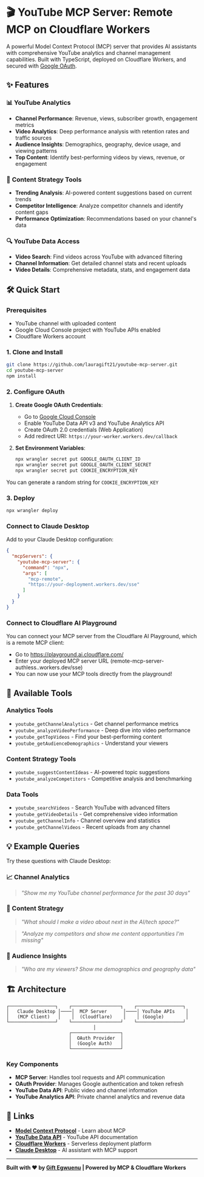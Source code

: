 # 🎬 YouTube MCP Server: Remote MCP on Cloudflare Workers

A powerful Model Context Protocol (MCP) server that provides AI assistants with comprehensive YouTube analytics and channel management capabilities. Built with TypeScript, deployed on Cloudflare Workers, and secured with [Google OAuth](https://github.com/cloudflare/ai/tree/main/demos/remote-mcp-google-oauth).

## ✨ Features

### 📊 **YouTube Analytics**
- **Channel Performance**: Revenue, views, subscriber growth, engagement metrics
- **Video Analytics**: Deep performance analysis with retention rates and traffic sources  
- **Audience Insights**: Demographics, geography, device usage, and viewing patterns
- **Top Content**: Identify best-performing videos by views, revenue, or engagement

### 🎯 **Content Strategy Tools**
- **Trending Analysis**: AI-powered content suggestions based on current trends
- **Competitor Intelligence**: Analyze competitor channels and identify content gaps
- **Performance Optimization**: Recommendations based on your channel's data

### 🔍 **YouTube Data Access**
- **Video Search**: Find videos across YouTube with advanced filtering
- **Channel Information**: Get detailed channel stats and recent uploads
- **Video Details**: Comprehensive metadata, stats, and engagement data

## 🛠️ Quick Start

### Prerequisites
- YouTube channel with uploaded content
- Google Cloud Console project with YouTube APIs enabled
- Cloudflare Workers account

### 1. Clone and Install
```bash
git clone https://github.com/lauragift21/youtube-mcp-server.git
cd youtube-mcp-server
npm install
```

### 2. Configure OAuth
1. **Create Google OAuth Credentials**:
   - Go to [Google Cloud Console](https://console.cloud.google.com/)
   - Enable YouTube Data API v3 and YouTube Analytics API
   - Create OAuth 2.0 credentials (Web Application)
   - Add redirect URI: `https://your-worker.workers.dev/callback`

2. **Set Environment Variables**:
   ```bash
   npx wrangler secret put GOOGLE_OAUTH_CLIENT_ID
   npx wrangler secret put GOOGLE_OAUTH_CLIENT_SECRET
   npx wrangler secret put COOKIE_ENCRYPTION_KEY
   ```
You can generate a random string for `COOKIE_ENCRYPTION_KEY`

### 3. Deploy
```bash
npx wrangler deploy
```

### Connect to Claude Desktop

Add to your Claude Desktop configuration:

```json
{
  "mcpServers": {
    "youtube-mcp-server": {
      "command": "npx",
      "args": [
        "mcp-remote",
        "https://your-deployment.workers.dev/sse"
      ]
    }
  }
}
```

### Connect to Cloudflare AI Playground

You can connect your MCP server from the Cloudflare AI Playground, which is a remote MCP client:

- Go to https://playground.ai.cloudflare.com/
- Enter your deployed MCP server URL (remote-mcp-server-authless.<your-account>.workers.dev/sse)
- You can now use your MCP tools directly from the playground!

## 🔧 Available Tools

### Analytics Tools
- `youtube_getChannelAnalytics` - Get channel performance metrics
- `youtube_analyzeVideoPerformance` - Deep dive into video performance
- `youtube_getTopVideos` - Find your best-performing content
- `youtube_getAudienceDemographics` - Understand your viewers

### Content Strategy Tools  
- `youtube_suggestContentIdeas` - AI-powered topic suggestions
- `youtube_analyzeCompetitors` - Competitive analysis and benchmarking

### Data Tools
- `youtube_searchVideos` - Search YouTube with advanced filters
- `youtube_getVideoDetails` - Get comprehensive video information
- `youtube_getChannelInfo` - Channel overview and statistics
- `youtube_getChannelVideos` - Recent uploads from any channel

## 💡 Example Queries

Try these questions with Claude Desktop:

### **📈 Channel Analytics**
> *"Show me my YouTube channel performance for the past 30 days"*

### **🎯 Content Strategy**  
> *"What should I make a video about next in the AI/tech space?"*

> *"Analyze my competitors and show me content opportunities I'm missing"*

### **👥 Audience Insights**
> *"Who are my viewers? Show me demographics and geography data"*

## 🏗️ Architecture

```
┌─────────────────┐    ┌──────────────────┐    ┌─────────────────┐
│   Claude Desktop │────│  MCP Server      │────│ YouTube APIs    │
│   (MCP Client)   │    │  (Cloudflare)    │    │ (Google)        │
└─────────────────┘    └──────────────────┘    └─────────────────┘
                                │
                       ┌──────────────────┐
                       │  OAuth Provider  │
                       │  (Google Auth)   │
                       └──────────────────┘
```

### Key Components
- **MCP Server**: Handles tool requests and API communication
- **OAuth Provider**: Manages Google authentication and token refresh
- **YouTube Data API**: Public video and channel information
- **YouTube Analytics API**: Private channel analytics and revenue data

## 🔗 Links

- **[Model Context Protocol](https://modelcontextprotocol.io/)** - Learn about MCP
- **[YouTube Data API](https://developers.google.com/youtube/v3)** - YouTube API documentation
- **[Cloudflare Workers](https://workers.cloudflare.com/)** - Serverless deployment platform
- **[Claude Desktop](https://claude.ai/desktop)** - AI assistant with MCP support

---

**Built with ❤️ by [Gift Egwuenu](https://github.com/lauragift21) | Powered by MCP & Cloudflare Workers**
